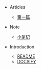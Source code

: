 * Articles
  * [第一篇](Articles/1.md)

* Note
  * [小笔记](Note/2005102326.md)

* Introduction
  *  [README](README.MD "")
  *  [DOCSIFY](https://docsify.js.org)
    
